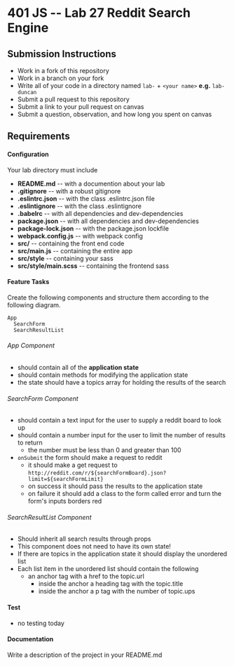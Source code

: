 401 JS --  Lab 27 Reddit Search Engine
===

## Submission Instructions
  * Work in a fork of this repository
  * Work in a branch on your fork
  * Write all of your code in a directory named `lab-` + `<your name>` **e.g.** `lab-duncan`
  * Submit a pull request to this repository
  * Submit a link to your pull request on canvas
  * Submit a question, observation, and how long you spent on canvas  

## Requirements  
#### Configuration  
Your lab directory must include  
* **README.md** -- with a documention about your lab
* **.gitignore** -- with a robust gitignore
* **.eslintrc.json** -- with the class .eslintrc.json file
* **.eslintignore** -- with the class .eslintignore
* **.babelrc** -- with all dependencies and dev-dependencies 
* **package.json** -- with all dependencies and dev-dependencies 
* **package-lock.json** -- with the package.json lockfile
* **webpack.config.js** -- with webpack config
* **src/** -- containing the front end code
* **src/main.js** -- containing the entire app
* **src/style** -- containing your sass
* **src/style/main.scss** -- containing the frontend sass
 
#### Feature Tasks 
Create the following components and structure them according to the following diagram.  
```
App
  SearchForm
  SearchResultList
``` 
###### App Component
* should contain all of the **application state** 
* should contain methods for modifying the application state
* the state should have a topics array for holding the results of the search

###### SearchForm Component
* should contain a text input for the user to supply a reddit board to look up
* should contain a number input for the user to limit the number of results to return 
  * the number must be less than 0 and greater than 100
* `onSubmit` the form should make a request to reddit 
  * it should make a get request to `http://reddit.com/r/${searchFormBoard}.json?limit=${searchFormLimit}`
  * on success it should pass the results to the application state
  * on failure it should add a class to the form called error and turn the form's inputs borders red

###### SearchResultList Component
* Should inherit all search results through props
* This component does not need to have its own state!
* If there are topics in the application state it should display the unordered list 
* Each list item in the unordered list should contain the following
  * an anchor tag with a href to the topic.url 
    * inside the anchor a heading tag with the topic.title 
    * inside the anchor a p tag with the number of topic.ups 

#### Test
* no testing today

####  Documentation  
Write a description of the project in your README.md

